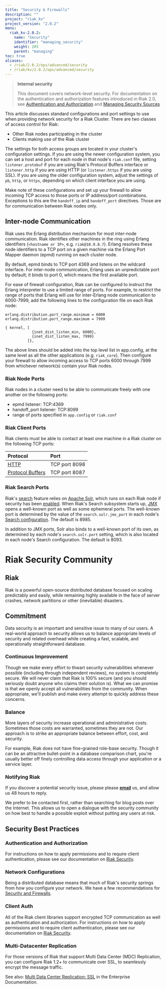```yaml
---
title: "Security & Firewalls"
description: ""
project: "riak_kv"
project_version: "2.0.2"
menu:
  riak_kv-2.0.2:
    name: "Security"
    identifier: "managing_security"
    weight: 205
    parent: "managing"
toc: true
aliases:
  - /riak/2.0.2/ops/advanced/security
  - /riak/kv/2.0.2/ops/advanced/security
---
```


[config reference search]: {{<baseurl>}}riak/kv/2.0.2/configuring/reference/#search
[config search enabling]: {{<baseurl>}}riak/kv/2.0.2/configuring/search/#enabling-riak-search
[config v3 ssl]: {{<baseurl>}}riak/kv/2.0.2/configuring/v3-multi-datacenter/ssl
[JMX]: http://www.oracle.com/technetwork/java/javase/tech/javamanagement-140525.html
[security basics]: {{<baseurl>}}riak/kv/2.0.2/using/security/basics
[security managing]: {{<baseurl>}}riak/kv/2.0.2/using/security/managing-sources/
[Solr]: http://lucene.apache.org/solr/
[usage search]: {{<baseurl>}}riak/kv/2.0.2/developing/usage/search

> **Internal security**
>
> This document covers network-level security. For documentation on the
authentication and authorization features introduced in Riak 2.0, see
[Authentication and Authorization][security basics] and [Managing Security Sources][security managing]

This article discusses standard configurations and port settings to use
when providing network security for a Riak Cluster. There are two
classes of access control for Riak:

* Other Riak nodes participating in the cluster
* Clients making use of the Riak cluster

The settings for both access groups are located in your cluster's
configuration settings. If you are using the newer configuration system,
you can set a host and port for each node in that node's `riak.conf`
file, setting `listener.protobuf` if you are using Riak's Protocol
Buffers interface or `listener.http` if you are using HTTP (or
`listener.https` if you are using SSL). If you are using the older
configuration system, adjust the settings of `pb`, `http`, or `https`,
depending on which client interface you are using.

Make note of these configurations and set up your firewall to allow
incoming TCP access to those ports or IP address/port combinations.
Exceptions to this are the `handoff_ip` and `handoff_port` directives.
Those are for communication between Riak nodes only.

## Inter-node Communication

Riak uses the Erlang distribution mechanism for most inter-node
communication. Riak identifies other machines in the ring using Erlang
identifiers (`<hostname or IP>`, e.g. `riak@10.9.8.7`). Erlang resolves
these node identifiers to a TCP port on a given machine via the Erlang
Port Mapper daemon (epmd) running on each cluster node.

By default, epmd binds to TCP port 4369 and listens on the wildcard
interface. For inter-node communication, Erlang uses an unpredictable
port by default; it binds to port 0, which means the first available
port.

For ease of firewall configuration, Riak can be configured
to instruct the Erlang interpreter to use a limited range
of ports. For example, to restrict the range of ports that Erlang will
use for inter-Erlang node communication to 6000-7999, add the following
lines to the configuration file on each Riak node:

```riakconf
erlang.distribution.port_range.minimum = 6000
erlang.distribution.port_range.maximum = 7999
```

```appconfig
{ kernel, [
            {inet_dist_listen_min, 6000},
            {inet_dist_listen_max, 7999}
          ]},
```

The above lines should be added into the top level list in app.config,
at the same level as all the other applications (e.g. `riak_core`).
Then configure your firewall to allow incoming access to TCP ports 6000
through 7999 from whichever network(s) contain your Riak nodes.

### Riak Node Ports

Riak nodes in a cluster need to be able to communicate freely with one
another on the following ports:

* epmd listener: TCP:4369
* handoff_port listener: TCP:8099
* range of ports specified in `app.config` or `riak.conf`

### Riak Client Ports

Riak clients must be able to contact at least one machine in a Riak
cluster on the following TCP ports:

Protocol | Port
:--------|:----
<a href="../../developing/api/http">HTTP</a> | TCP port 8098
<a href="../../developing/api/protocol-buffers">Protocol Buffers</a> | TCP port 8087

### Riak Search Ports

Riak's [search][usage search] feature relies on [Apache Solr][Solr], which runs
on each Riak node if security has been [enabled][config search enabling]. When
Riak's Search subsystem starts up, [JMX][JMX] opens a well-known port as well
as some ephemeral ports. The well-known port is determined by the value of the
`search.solr.jmx_port` in each node's [Search configuration][config reference search].
The default is 8985.

In addition to JMX ports, Solr also binds to a well-known port of its
own, as determined by each node's `search.solr.port` setting, which is
also located in each node's Search configuration. The default is 8093.

# Riak Security Community

## Riak

Riak is a powerful open-source distributed database focused on scaling
predictably and easily, while remaining highly available in the face of
server crashes, network partitions or other (inevitable) disasters.

## Commitment

Data security is an important and sensitive issue to many of our users.
A real-world approach to security allows us to balance appropriate
levels of security and related overhead while creating a fast, scalable,
and operationally straightforward database.

### Continuous Improvement

Though we make every effort to thwart security vulnerabilities whenever
possible (including through independent reviews), no system is
completely secure. We will never claim that Riak is 100% secure (and you
should seriously doubt anyone who claims their solution is). What we can
promise is that we openly accept all vulnerabilities from the community.
When appropriate, we'll publish and make every attempt to quickly
address these concerns.

### Balance

More layers of security increase operational and administrative costs.
Sometimes those costs are warranted, sometimes they are not. Our
approach is to strike an appropriate balance between effort, cost, and
security.

For example, Riak does not have fine-grained role-base security. Though
it can be an attractive bullet-point in a database comparison chart,
you're usually better off finely controlling data access through your
application or a service layer.

### Notifying Riak

If you discover a potential security issue, please please **[email]({{<securitycontactusemail>}})** us, and allow us 48 hours to reply.

We prefer to be contacted first, rather than searching for blog posts
over the Internet. This allows us to open a dialogue with the security
community on how best to handle a possible exploit without putting any
users at risk.

## Security Best Practices

### Authentication and Authorization

For instructions on how to apply permissions and to require client
authentication, please see our documentation on [Riak Security][security basics].

### Network Configurations

Being a distributed database means that much of Riak's security springs
from how you configure your network. We have a few recommendations for
[Security and Firewalls][security basics].

### Client Auth

All of the Riak client libraries support encrypted TCP communication
as well as authentication and authorization. For instructions on how
to apply permissions and to require client authentication, please see
our documentation on [Riak Security][security basics].

### Multi-Datacenter Replication

For those versions of Riak that support Multi Data Center (MDC)
Replication, you can configure Riak 1.2+ to communicate over SSL, to
seamlessly encrypt the message traffic.

See also: [Multi Data Center Replication: SSL][config v3 ssl] in the Enterprise
Documentation.
